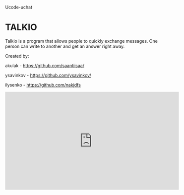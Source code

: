 Ucode-uchat
# TALKIO
Talkio is a program that allows people to quickly exchange messages. One person can write to another and get an answer right away.

Created by: 

akulak - https://github.com/saantiisaa/

ysavinkov - https://github.com/ysavinkov/

ilysenko - https://github.com/nakjdfs

<iframe width="560" height="315" src="https://www.youtube.com/embed/QZiWc0tj8dM" title="YouTube video player" frameborder="0" allow="accelerometer; autoplay; clipboard-write; encrypted-media; gyroscope; picture-in-picture; web-share" allowfullscreen></iframe>
